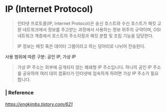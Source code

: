 # IP (Internet Protocol)

> 인터넷 프로토콜(IP, Internet Protocol)은 송신 호스트와 수신 호스트가 패킷 교환 네트워크에서 정보를 주고받는 과정에서 사용하는 정보 위주의 규약이며, OSI 네트워크 계층에서 호스트의 주소지정과 패킷 분할 및 조립 기능을 담당한다. 
>
> IP 정보는 패킷 혹은 데이터 그램이라고 하는 덩어리로 나뉘어 전송된다. 



사용 범위에 따른 구분: 공인 IP, 가상 IP

> 가상 IP 주소는 외부에 공개되지 않는 폐쇄형 IP 주소입니다. 하나의 공인 IP 주소를 공유하여 여러 대의 컴퓨터가 인터넷에 접속하게 하려면 가상 IP 주소가 필요합니다. 

### | Reference

###### https://engkimbs.tistory.com/621